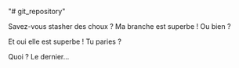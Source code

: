 "# git_repository"

Savez-vous stasher des choux ?
Ma branche est superbe !
Ou bien ?

Et oui elle est superbe ! Tu paries ?

Quoi ?
Le dernier...